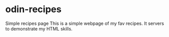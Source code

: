 # odin-recipes
Simple recipes page
This is a simple webpage of my fav recipes. It servers to demonstrate my HTML skills.
